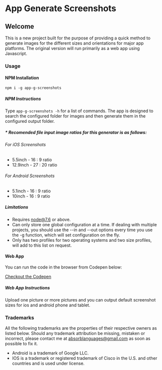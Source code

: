 # App Generate Screenshots
## Welcome

This is a new project built for the purpose of providing a quick method to generate images for the different sizes and orientations for major app platforms.
The original version will run primarily as a web app using Javascript.

### Usage
#### NPM Installation

`npm i -g app-g-screenshots`

##### NPM Instructions
Type `app-g-screenshots -h` for a list of commands. The app is designed to search the configured folder for images and then generate them in the configured output folder.

##### * Recomended file input image ratios for this generator is as follows:
###### For iOS Screenshots
* 5.5inch  - 16  : 9 ratio
* 12.9inch - 27 : 20 ratio
###### For Android Screenshots
* 5.1inch  - 16 : 9 ratio
* 10inch   - 16 : 9 ratio

##### Limitations
* Requires node@7.6 or above.
* Can only store one global configuration at a time. If dealing with multiple projects, you should use the --in and --out options every time you use the -g function, which will set configuration on the fly.
* Only has two profiles for two operating systems and two size profiles, will add to this list on request.

#### Web App
You can run the code in the browser from Codepen below:

[Checkout the Codepen](https://codepen.io/crushingcodes/pen/bZRpKJ#)

##### Web App Instructions
Upload one picture or more pictures and you can output default screenshot sizes for ios and android phone and tablet.

### Trademarks
All the following trademarks are the properties of their respective owners as listed below. Should any trademark attribution be missing, mistaken or incorrect, please contact me at absorblanguages@gmail.com as soon as possible to fix it.

* Android is a trademark of Google LLC.
* IOS is a trademark or registered trademark of Cisco in the U.S. and other countries and is used under license.
